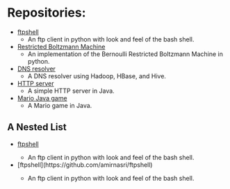 # Repositories:
* [ftpshell](https://github.com/amirnasri/ftpshell)
  * An ftp client in python with look and feel of the bash shell.
* [Restricted Boltzmann Machine](https://github.com/amirnasri/Restricted_Boltzmann_Machine)
  * An implementation of the Bernoulli Restricted Boltzmann Machine in python.
* [DNS resolver](https://github.com/amirnasri/HBase_DNS_resolver)
  * A DNS resolver using Hadoop, HBase, and Hive.
* [HTTP server](https://github.com/amirnasri/Java_HTTP_server)
  * A simple HTTP server in Java.
* [Mario Java game](https://github.com/amirnasri/Java_game)
  * A Mario game in Java.

<html>
<body>

<h2>A Nested List</h2>

<ul>
<li> <a href="https://github.com/amirnasri/ftpshell"> ftpshell </a> </li>
    <ul>
    <li> An ftp client in python with look and feel of the bash shell.</li>
    </ul>
  <li>[ftpshell](https://github.com/amirnasri/ftpshell)</li>
    <ul>
    <li> An ftp client in python with look and feel of the bash shell.</li>
    </ul>
</ul>

</body>
</html>


